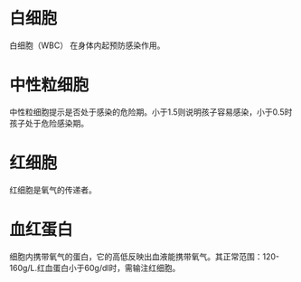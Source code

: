 # 白细胞
白细胞（WBC） 在身体内起预防感染作用。

# 中性粒细胞
中性粒细胞提示是否处于感染的危险期。小于1.5则说明孩子容易感染，小于0.5时孩子处于危险感染期。

# 红细胞
红细胞是氧气的传递者。

# 血红蛋白
细胞内携带氧气的蛋白，它的高低反映出血液能携带氧气。其正常范围：120-160g/L.红血蛋白小于60g/dl时，需输注红细胞。

